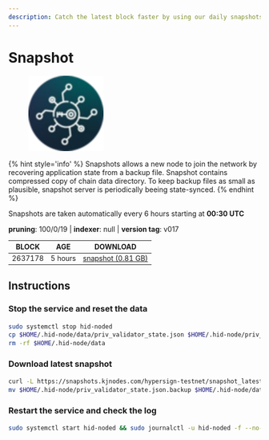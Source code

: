```yaml
---
description: Catch the latest block faster by using our daily snapshots.
---
```


# Snapshot

<figure><img src="https://raw.githubusercontent.com/kj89/cosmos-images/main/logos/hypersign.png" width="150" alt=""><figcaption></figcaption></figure>

{% hint style='info' %}
Snapshots allows a new node to join the network by recovering application state from a backup file. 
Snapshot contains compressed copy of chain data directory. To keep backup files as small as plausible, 
snapshot server is periodically beeing state-synced.
{% endhint %}

Snapshots are taken automatically every 6 hours starting at **00:30 UTC**

**pruning**: 100/0/19 | **indexer**: null | **version tag**: v017

| BLOCK             | AGE             | DOWNLOAD                                                                                            |
| ----------------- | --------------- | --------------------------------------------------------------------------------------------------- |
| 2637178 | 5 hours | [snapshot (0.81 GB)](https://snapshots.kjnodes.com/hypersign-testnet/snapshot\_latest.tar.lz4) |

## Instructions

### Stop the service and reset the data

```bash
sudo systemctl stop hid-noded
cp $HOME/.hid-node/data/priv_validator_state.json $HOME/.hid-node/priv_validator_state.json.backup
rm -rf $HOME/.hid-node/data
```

### Download latest snapshot

```bash
curl -L https://snapshots.kjnodes.com/hypersign-testnet/snapshot_latest.tar.lz4 | tar -Ilz4 -xf - -C $HOME/.hid-node
mv $HOME/.hid-node/priv_validator_state.json.backup $HOME/.hid-node/data/priv_validator_state.json
```

### Restart the service and check the log

```bash
sudo systemctl start hid-noded && sudo journalctl -u hid-noded -f --no-hostname -o cat
```
